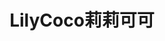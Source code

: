 ---
title: "LilyCoco莉莉可可"
description: "LilyCoco莉莉可可"
layout: shop
keywords:
  - 美食競賽
  - 台灣美食
  - 美食精選
datePublished: "2025-06-30"
dateModified: "2025-07-04"
city: "台北市"
district: "松山區"
address: "台北市松山區八德路二段346巷7弄42號1樓"
phone: "0227528204"
geo: "25.046715584313066, 121.54588405309856"
google_map: "https://maps.app.goo.gl/egoiDZLq7RqLo72BA"
footinder: "https://footinder.com.tw/%e5%8f%b0%e5%8c%97%e5%b8%82%e6%9d%be%e5%b1%b1%e5%8d%80/362205/"
official: "https://www.instagram.com/lilycoco_tpe"
award:
  - name: "500盤"
    year: "2024"
    entries:
      - dishes:
          - "小牛胸腺 爆米香 肉汁"

---